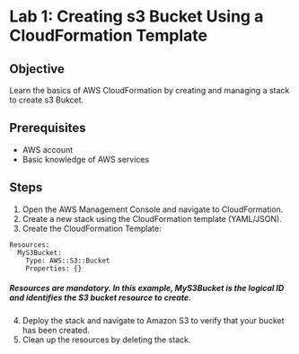 # Lab 1: Creating s3 Bucket Using a CloudFormation Template

## Objective

Learn the basics of AWS CloudFormation by creating and managing a stack to create s3 Bukcet.

## Prerequisites

- AWS account
- Basic knowledge of AWS services

## Steps

1. Open the AWS Management Console and navigate to CloudFormation.
2. Create a new stack using the CloudFormation template (YAML/JSON).
3. Create the CloudFormation Template:
```
Resources:
  MyS3Bucket:
    Type: AWS::S3::Bucket
    Properties: {}
```
##### Resources are mandatory. In this example, MyS3Bucket is the logical ID and identifies the S3 bucket resource to create.
4. Deploy the stack and navigate to Amazon S3 to verify that your bucket has been created.
5. Clean up the resources by deleting the stack.

